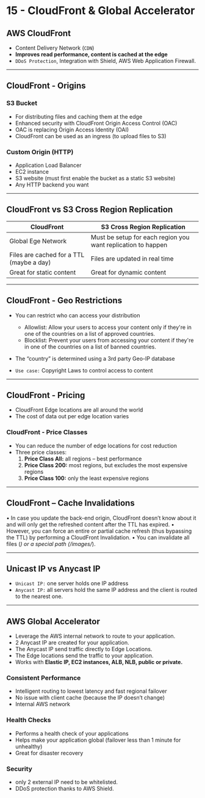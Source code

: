# 15 - CloudFront & Global Accelerator

## AWS CloudFront

- Content Delivery Network (`CDN`)
- **Improves read performance, content is cached at the edge**
- `DDoS Protection`, Integration with Shield, AWS Web Application Firewall.

---
## CloudFront - Origins

### S3 Bucket

- For distributing files and caching them at the edge
- Enhanced security with CloudFront Origin Access Control (OAC)
- OAC is replacing Origin Access Identity (OAI)
- CloudFront can be used as an ingress (to upload files to S3)

### Custom Origin (HTTP)

- Application Load Balancer
- EC2 instance
- S3 website (must first enable the bucket as a static S3 website)
- Any HTTP backend you want

---
## CloudFront vs S3 Cross Region Replication

|               CloudFront                  |               S3 Cross Region Replication                     |
|-------------------------------------------|---------------------------------------------------------------|
| Global Ege Network                        | Must be setup for each region you want replication to happen  |
| Files are cached for a TTL (maybe a day)  | Files are updated in real time                                |
| Great for static content                  | Great for dynamic content                                     |

---
## CloudFront - Geo Restrictions

- You can restrict who can access your distribution
    - Allowlist: Allow your users to access your content only if they're in one of the countries on a list of approved countries.
    - Blocklist: Prevent your users from accessing your content if they're in one of the countries on a list of banned countries.

- The “country” is determined using a 3rd party Geo-IP database
- `Use case:` Copyright Laws to control access to content

---
## CloudFront - Pricing

- CloudFront Edge locations are all around the world 
- The cost of data out per edge location varies

### CloudFront - Price Classes

- You can reduce the number of edge locations for cost reduction
- Three price classes:
    1. **Price Class All:** all regions – best performance 
    2. **Price Class 200:** most regions, but excludes the most expensive regions
    3. **Price Class 100:** only the least expensive regions

---
## CloudFront – Cache Invalidations

• In case you update the back-end origin, CloudFront doesn’t know about it and will only get the refreshed content after the TTL has expired.
• However, you can force an entire or partial cache refresh (thus bypassing the TTL) by performing a CloudFront Invalidation.
• You can invalidate all files (*) or a special path (/images/*).

---
## Unicast IP vs Anycast IP

- `Unicast IP:` one server holds one IP address
- `Anycast IP:` all servers hold the same IP address and the client is routed to the nearest one.

---
## AWS Global Accelerator

- Leverage the AWS internal network to route to your application.
- 2 Anycast IP are created for your application.
- The Anycast IP send traffic directly to Edge Locations.
- The Edge locations send the traffic to your application.
- Works with **Elastic IP, EC2 instances, ALB, NLB, public or private.**

### Consistent Performance

- Intelligent routing to lowest latency and fast regional failover
- No issue with client cache (because the IP doesn’t change)
- Internal AWS network

### Health Checks

- Performs a health check of your applications
- Helps make your application global (failover less than 1 minute for unhealthy)
- Great for disaster recovery

### Security

- only 2 external IP need to be whitelisted.
- DDoS protection thanks to AWS Shield.

